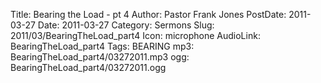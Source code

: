 Title: Bearing the Load - pt 4
Author: Pastor Frank Jones
PostDate: 2011-03-27
Date: 2011-03-27
Category: Sermons
Slug: 2011/03/BearingTheLoad_part4
Icon: microphone
AudioLink: BearingTheLoad_part4
Tags: BEARING
mp3: BearingTheLoad_part4/03272011.mp3
ogg: BearingTheLoad_part4/03272011.ogg
